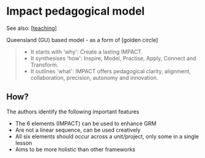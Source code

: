 # Impact pedagogical model

See also: [[teaching]]

Queensland (GU) based model - as a form of [golden circle]

> - It starts with 'why': Create a lasting IMPACT.
> - It synthesises 'how': Inspire, Model, Practise, Apply, Connect and Transform.
> - It outlines 'what': IMPACT offers pedagogical clarity, alignment, collaboration, precision, autonomy and innovation.

## How?

The authors identify the following important features 

- The 6 elements (IMPACT) can be used to enhance GRM
- Are not a linear sequence, can be used creatively
- All six elements should occur across a unit/project, only some in a single lesson
- Aims to be more holistic than other frameworks


[//begin]: # "Autogenerated link references for markdown compatibility"
[teaching]: teaching "Teaching"
[//end]: # "Autogenerated link references"